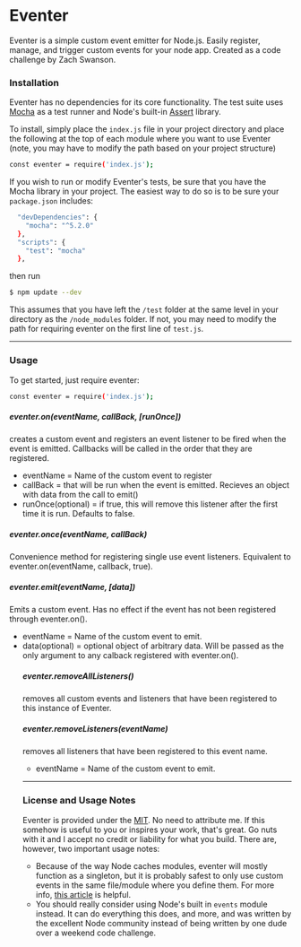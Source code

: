 # Eventer

Eventer is a simple custom event emitter for Node.js.  Easily register, manage, and trigger custom events for your node app.  Created as a code challenge by Zach Swanson.

### Installation

Eventer has no dependencies for its core functionality.  The test suite uses [Mocha](https://mochajs.org/) as a test runner and Node's built-in [Assert](https://nodejs.org/api/assert.html) library.

To install, simply place the `index.js` file in your project directory and place the following at the top of each module where you want to use Eventer (note, you may have to modify the path based on your project structure)

```sh
const eventer = require('index.js');
```

If you wish to run or modify Eventer's tests, be sure that you have the Mocha library in your project.  The easiest way to do so is to be sure your `package.json` includes:

```sh
  "devDependencies": {
    "mocha": "^5.2.0"
  },
  "scripts": {
    "test": "mocha"
  },
```
then run
```sh
$ npm update --dev
```
This assumes that you have left the `/test` folder at the same level in your directory as the `/node_modules` folder.  If not, you may need to modify the path for requiring eventer on the first line of `test.js`.

---

### Usage

To get started, just require eventer:
```sh
const eventer = require('index.js');
```

##### eventer.on(eventName, callBack, [runOnce])
creates a custom event and registers an event listener to be fired when the event is emitted.  Callbacks will be called in the order that they are registered.
- eventName = <String> Name of the custom event to register
- callBack = <Function> that will be run when the event is emitted.  Recieves an object with data from the call to emit()
- runOnce(optional) = <Boolean> if true, this will remove this listener after the first time it is run.  Defaults to false.


##### eventer.once(eventName, callBack)
Convenience method for registering single use event listeners.  Equivalent to eventer.on(eventName, callback, true).


##### eventer.emit(eventName, [data])
Emits a custom event.  Has no effect if the event has not been registered through eventer.on().
- eventName = <String> Name of the custom event to emit.
- data(optional) = <Object> optional object of arbitrary data.  Will be passed as the only argument to any calback registered with eventer.on().


##### eventer.removeAllListeners()
removes all custom events and listeners that have been registered to this instance of Eventer.


##### eventer.removeListeners(eventName)
removes all listeners that have been registered to this event name.
- eventName = <String> Name of the custom event to emit.


---

### License and Usage Notes
Eventer is provided under the [MIT](https://opensource.org/licenses/MIT).  No need to attribute me.  If this somehow is useful to you or inspires your work, that's great.  Go nuts with it and I accept no credit or liability for what you build.  There are, however, two important usage notes:
- Because of the way Node caches modules, eventer will mostly function as a singleton, but it is probably safest to only use custom events in the same file/module where you define them.  For more info, [this article](https://derickbailey.com/2016/03/09/creating-a-true-singleton-in-node-js-with-es6-symbols/) is helpful.
- You should really consider using Node's built in `events` module instead.  It can do everything this does, and more, and was written by the excellent Node community instead of being written by one dude over a weekend code challenge.  
